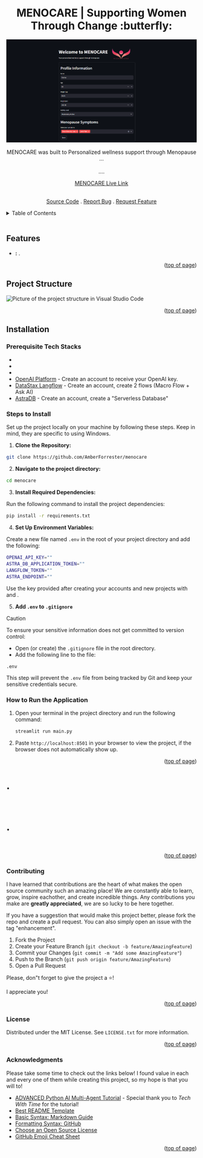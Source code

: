 <a id="readme-top"></a>

<h1 align="center">MENOCARE | Supporting Women Through Change :butterfly:</h1> 

<div align="center">

<img src="/images/homepage.png" alt="homepage">

<p align="center">MENOCARE was built to Personalized wellness support through Menopause ...
<br/>
<br/>
....
<br />

<a href="">MENOCARE Live Link</a>



<br />
<a href="https://github.com/AmberForrester/menocare">Source Code</a>
.
<a href="https://github.com/AmberForrester/menocare/issues/new?assignees=&labels=bug&projects=&template=bug-report-%F0%9F%90%9E.md&title=">Report Bug</a>
.
<a href="https://github.com/AmberForrester/menocare/issues/new?assignees=&labels=enhancement&projects=&template=feature-request-%F0%9F%9A%80.md&title=">Request Feature</a>
</p>
</div>

<details>
  <summary>Table of Contents</summary>
  <ol>
    <li><a href="#project-structure">Project Structure</a></li>
    <li><a href="#features">Features</a></li>
    <li><a href="#installation">Installation</a></li>
    <li><a href="#steps-to-install">Steps to Install</a></li>
    <li><a href="#how-to-run-the-application">How to Run the Application</a></li>
    <li><a href="#contributing">Contributing</a></li>
    <li><a href="#license">License</a></li>
    <li><a href="#acknowledgments">Acknowledgments</a></li>
  </ol>
</details>
<br />



## Features
- **:** .

<p align="right">(<a href="#readme-top">top of page</a>)</p>



## Project Structure

<img src="" alt="Picture of the project structure in Visual Studio Code">

<p align="right">(<a href="#readme-top">top of page</a>)</p>



## Installation

### Prerequisite Tech Stacks
- []()
- []()
- []()
- [OpenAI Platform](https://platform.openai.com/api-keys) - Create an account to receive your OpenAI key.
- [DataStax Langflow]() - Create an account, create 2 flows (Macro Flow + Ask AI) 
- [AstraDB](https://www.datastax.com/products/datastax-astra) - Create an account, create a "Serverless Database"



### Steps to Install

Set up the project locally on your machine by following these steps. 
Keep in mind, they are specific to using Windows.

1. **Clone the Repository:**
  ```bash
  git clone https://github.com/AmberForrester/menocare
  ```

2. **Navigate to the project directory:**
  ```bash
  cd menocare
  ```

3. **Install Required Dependencies:** 

Run the following command to install the project dependencies:
  ```bash
  pip install -r requirements.txt
  ```

4. **Set Up Environment Variables:**

Create a new file named `.env` in the root of your project directory and add the following:
   ```bash
  OPENAI_API_KEY=""
  ASTRA_DB_APPLICATION_TOKEN=""
  LANGFLOW_TOKEN=""
  ASTRA_ENDPOINT=""
   ```

Use the key provided after creating your accounts and new projects with []() and [](). 

5. **Add `.env` to `.gitignore`**

> [!CAUTION]
> To ensure your sensitive information does not get committed to version control:
  - Open (or create) the `.gitignore` file in the root directory.
  - Add the following line to the file:
   ```
   .env
   ```

This step will prevent the `.env` file from being tracked by Git and keep your sensitive credentials secure. 



### How to Run the Application

1. Open your terminal in the project directory and run the following command: 
   ```bash
   streamlit run main.py
   ```

2. Paste `http://localhost:8501` in your browser to view the project, if the browser does not automatically show up. 

<p align="right">(<a href="#readme-top">top of page</a>)</p>



# .
<img src="" alt="">

# .
<img src="" alt="">

<p align="right">(<a href="#readme-top">top of page</a>)</p>



### Contributing

I have learned that contributions are the heart of what makes the open source community such an amazing place! We are constantly able to learn, grow, inspire eachother, and create incredible things. Any contributions you make are **greatly appreciated**, we are so lucky to be here together.

If you have a suggestion that would make this project better, please fork the repo and create a pull request. You can also simply open an issue with the tag "enhancement".

1. Fork the Project
2. Create your Feature Branch (`git checkout -b feature/AmazingFeature`)
3. Commit your Changes (`git commit -m "Add some AmazingFeature"`)
4. Push to the Branch (`git push origin feature/AmazingFeature`)
5. Open a Pull Request

Please, don"t forget to give the project a :star:! 

I appreciate you!

<p align="right">(<a href="#readme-top">top of page</a>)</p>



### License

Distributed under the MIT License. See `LICENSE.txt` for more information.

<p align="right">(<a href="#readme-top">top of page</a>)</p>



### Acknowledgments

Please take some time to check out the links below! I found value in each and every one of them while creating this project, so my hope is that you will to!

* [ADVANCED Python AI Multi-Agent Tutorial](https://youtu.be/msLovKSj8Q0?si=dTgBwjVk7bDfmQsZ) - Special thank you to _Tech With Time_ for the tutorial!
* [Best README Template](https://github.com/othneildrew/Best-README-Template)
* [Basic Syntax: Markdown Guide](https://www.markdownguide.org/basic-syntax/#reference-style-links)
* [Formatting Syntax: GitHub](https://docs.github.com/en/get-started/writing-on-github/getting-started-with-writing-and-formatting-on-github/basic-writing-and-formatting-syntax)
* [Choose an Open Source License](https://choosealicense.com)
* [GitHub Emoji Cheat Sheet](https://github.com/ikatyang/emoji-cheat-sheet/blob/master/README.md#animal-bug)

<p align="right">(<a href="#readme-top">top of page</a>)</p>